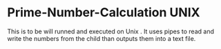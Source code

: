 # Prime-Number-Calculation UNIX

This is to be will runned and executed on Unix . It uses pipes to read and write the numbers from the child than outputs them into a text file. 
